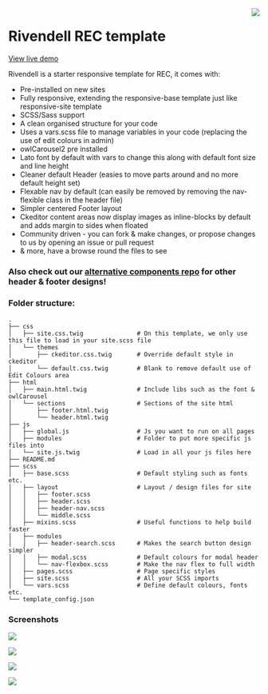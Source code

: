 <img src="https://upload.wikimedia.org/wikipedia/en/thumb/2/2a/Rivendell_illustration.jpg/240px-Rivendell_illustration.jpg" align="right">

# Rivendell REC template

[View live demo](https://www.andrew.recds12.co.uk/)

Rivendell is a starter responsive template for REC, it comes with:

- Pre-installed on new sites
- Fully responsive, extending the responsive-base template just like responsive-site template
- SCSS/Sass support
- A clean organised structure for your code
- Uses a vars.scss file to manage variables in your code (replacing the use of edit colours in admin)
- owlCarousel2 pre installed
- Lato font by default with vars to change this along with default font size and line height
- Cleaner default Header (easies to move parts around and no more default height set)
- Flexable nav by default (can easily be removed by removing the nav-flexible class in the header file)
- Simpler centered Footer layout
- Ckeditor content areas now display images as inline-blocks by default and adds margin to sides when floated
- Community driven - you can fork & make changes, or propose changes to us by opening an issue or pull request
- & more, have a browse round the files to see

### Also check out our [alternative components repo](https://github.com/ReallyEasyCart/rivendell-components) for other header & footer designs!

### Folder structure:

    .
    ├── css
    │   ├── site.css.twig               # On this template, we only use this file to load in your site.scss file
    │   └── themes
    │       ├── ckeditor.css.twig       # Override default style in ckeditor
    │       └── default.css.twig        # Blank to remove default use of Edit Colours area
    ├── html
    │   ├── main.html.twig              # Include libs such as the font & owlCarousel
    │   └── sections                    # Sections of the site html
    │       ├── footer.html.twig
    │       └── header.html.twig
    ├── js
    │   ├── global.js                   # Js you want to run on all pages
    │   ├── modules                     # Folder to put more specific js files into
    │   └── site.js.twig                # Load in all your js files here
    ├── README.md
    ├── scss
    │   ├── base.scss                   # Default styling such as fonts etc.
    │   ├── layout                      # Layout / design files for site
    │   │   ├── footer.scss
    │   │   ├── header.scss
    │   │   ├── header-nav.scss
    │   │   └── middle.scss
    │   ├── mixins.scss                 # Useful functions to help build faster
    │   ├── modules
    │   │   ├── header-search.scss      # Makes the search button design simpler
    │   │   ├── modal.scss              # Default colours for modal header
    │   │   └── nav-flexbox.scss        # Make the nav flex to full width
    │   ├── pages.scss                  # Page specific styles
    │   ├── site.scss                   # All your SCSS imports
    │   └── vars.scss                   # Define default colours, fonts etc.
    └── template_config.json

### Screenshots

![](https://www.andrew.recds12.co.uk/userfiles/rivendell-screenshots/rivendell-desktop.png)

![](https://www.andrew.recds12.co.uk/userfiles/rivendell-screenshots/rivendell-desktop-footer.png)

![](https://www.andrew.recds12.co.uk/userfiles/rivendell-screenshots/rivendell-mobile-top.png)

![](https://www.andrew.recds12.co.uk/userfiles/rivendell-screenshots/rivendell-cart-desktop.png)
